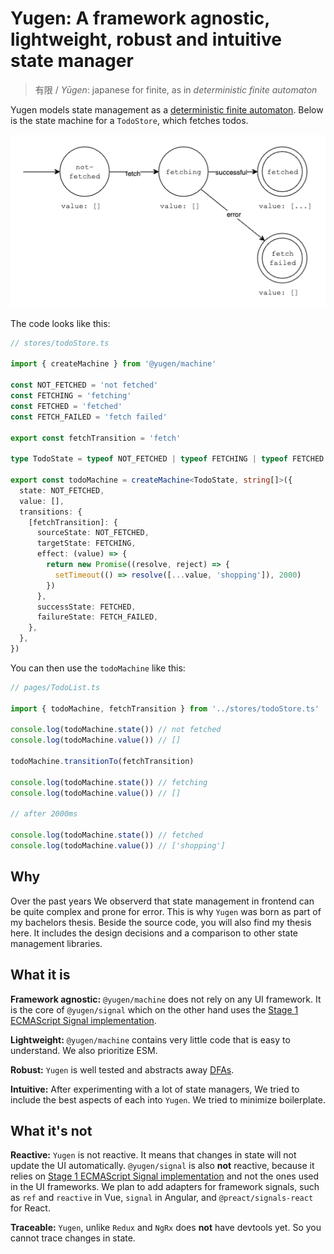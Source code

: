 # Yugen: A framework agnostic, lightweight, robust and intuitive state manager

> 有限 / _Yūgen_: japanese for finite, as in _deterministic finite automaton_

Yugen models state management as a [deterministic finite automaton](https://en.wikipedia.org/wiki/Deterministic_finite_automaton). Below is the state machine for a `TodoStore`, which fetches todos.

![](assets/example-fetch-machine.png)

The code looks like this:

```TypeScript
// stores/todoStore.ts

import { createMachine } from '@yugen/machine'

const NOT_FETCHED = 'not fetched'
const FETCHING = 'fetching'
const FETCHED = 'fetched'
const FETCH_FAILED = 'fetch failed'

export const fetchTransition = 'fetch'

type TodoState = typeof NOT_FETCHED | typeof FETCHING | typeof FETCHED | typeof FETCH_FAILED

export const todoMachine = createMachine<TodoState, string[]>({
  state: NOT_FETCHED,
  value: [],
  transitions: {
    [fetchTransition]: {
      sourceState: NOT_FETCHED,
      targetState: FETCHING,
      effect: (value) => {
        return new Promise((resolve, reject) => {
          setTimeout(() => resolve([...value, 'shopping']), 2000)
        })
      },
      successState: FETCHED,
      failureState: FETCH_FAILED,
    },
  },
})
```

You can then use the `todoMachine` like this:

```TypeScript
// pages/TodoList.ts

import { todoMachine, fetchTransition } from '../stores/todoStore.ts'

console.log(todoMachine.state()) // not fetched
console.log(todoMachine.value()) // []

todoMachine.transitionTo(fetchTransition)

console.log(todoMachine.state()) // fetching
console.log(todoMachine.value()) // []

// after 2000ms

console.log(todoMachine.state()) // fetched
console.log(todoMachine.value()) // ['shopping']
```

## Why

Over the past years We observerd that state management in frontend can be quite complex and prone for error. This is why `Yugen` was born as part of my bachelors thesis. Beside the source code, you will also find my thesis here. It includes the design decisions and a comparison to other state management libraries.

## What it is

**Framework agnostic:** `@yugen/machine` does not rely on any UI framework. It is the core of `@yugen/signal` which on the other hand uses the [Stage 1 ECMAScript Signal implementation](https://github.com/tc39/proposal-signals).

**Lightweight:** `@yugen/machine` contains very little code that is easy to understand. We also prioritize ESM.

**Robust:** `Yugen` is well tested and abstracts away [DFAs](https://en.wikipedia.org/wiki/Deterministic_finite_automaton).

**Intuitive:** After experimenting with a lot of state managers, We tried to include the best aspects of each into `Yugen`. We tried to minimize boilerplate.

## What it's not

**Reactive:** `Yugen` is not reactive. It means that changes in state will not update the UI automatically. `@yugen/signal` is also **not** reactive, because it relies on [Stage 1 ECMAScript Signal implementation](https://github.com/tc39/proposal-signals) and not the ones used in the UI frameworks. We plan to add adapters for framework signals, such as `ref` and `reactive` in Vue, `signal` in Angular, and `@preact/signals-react` for React.

**Traceable:** `Yugen`, unlike `Redux` and `NgRx` does **not** have devtools yet. So you cannot trace changes in state.
